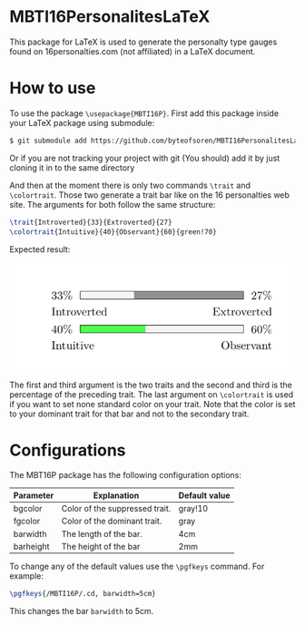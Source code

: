 # MBTI16PersonalitesLaTeX
This package for LaTeX is used to generate the personalty type gauges found on 16personalties.com (not affiliated) in a LaTeX document.

# How to use
To use the package `\usepackage{MBTI16P}`.
First add this package inside your LaTeX package using submodule:

``` bash
$ git submodule add https://github.com/byteofsoren/MBTI16PersonalitesLaTeX.git  texmf/tex/latex/MBTI16PersonalitesLaTeX
```
Or if you are not tracking your project with git (You should) add it by just cloning it in to the same directory

And then at the moment there is only two commands `\trait` and `\colortrait`.
Those two generate a trait bar like on the 16 personalties web site.
The arguments for both follow the same structure:

``` tex
\trait{Introverted}{33}{Extroverted}{27}
\colortrait{Intuitive}{40}{Observant}{60}{green!70}
```
Expected result:

![results](scrot.png)

The first and third argument is the two traits and the second and third is the percentage of the preceding trait.
The last argument on `\colortrait` is used if you want to set none standard color on your trait.
Note that the color is set to your dominant trait for that bar and not to the secondary trait.

# Configurations
The MBT16P package has the following configuration options:

| Parameter | Explanation                    | Default value |
|-----------|--------------------------------|---------------|
| bgcolor   | Color of the suppressed trait. | gray!10       |
| fgcolor   | Color of the dominant trait.   | gray          |
| barwidth  | The length of the bar.         | 4cm           |
| barheight | The height of the bar          | 2mm           |

To change any of the default values use the `\pgfkeys` command.
For example:

``` tex
\pgfkeys{/MBTI16P/.cd, barwidth=5cm}
```
This changes the bar `barwidth` to 5cm.


